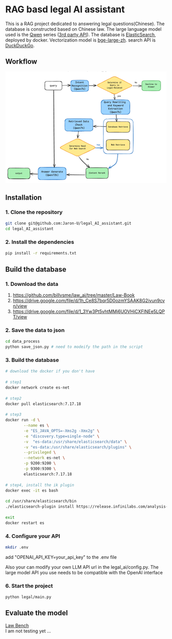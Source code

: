 # RAG basd legal AI assistant
This is a RAG project dedicated to answering legal questions(Chinese). The database is constructed based on Chinese law. The large language model used is the [Qwen](https://github.com/QwenLM/Qwen) series ([3rd party API](https://novita.ai/model-api/pricing)). The database is [ElasticSearch](https://github.com/elastic/elasticsearch), deployed by docker. Vectorization model is [bge-large-zh](https://github.com/FlagOpen/FlagEmbedding/tree/master). search API is [DuckDuckGo](https://github.com/deedy5/duckduckgo_search).

## Workflow
![flowchart](images/flowchart.png)

## Installation
### 1. Clone the repository
```bash
git clone git@github.com:Jaron-U/legal_AI_assistant.git
cd legal_AI_assistant
```
### 2. Install the dependencies
```bash
pip install -r requirements.txt
```

## Build the database
### 1. Download the data
1. https://github.com/billvsme/law_ai/tree/master/Law-Book
2. https://drive.google.com/file/d/1h_Ce8S7bqr5D0ozmYSAAK8G2ivun9cvn/view
3. https://drive.google.com/file/d/1_3Yw3Pt5vhtMMj6UOVHiCXFlNEe5LQPT/view

### 2. Save the data to json
```bash
cd data_process
python save_json.py # need to modeify the path in the script
```

### 3. Build the database
```bash
# download the docker if you don't have

# step1
docker network create es-net

# step2
docker pull elasticsearch:7.17.18

# step3
docker run -d \
        --name es \
        -e "ES_JAVA_OPTS=-Xms2g -Xmx2g" \
        -e "discovery.type=single-node" \
        -v  "es-data:/usr/share/elasticsearch/data" \
        -v "es-data:/usr/share/elasticsearch/plugins" \
        --privileged \
        --network es-net \
        -p 9200:9200 \
        -p 9300:9300 \
        elasticsearch:7.17.18

# step4, install the ik plugin
docker exec -it es bash

cd /usr/share/elasticsearch/bin
./elasticsearch-plugin install https://release.infinilabs.com/analysis-ik/stable/elasticsearch-analysis-ik-7.17.18.zip

exit
docker restart es
```

### 4. Configure your API
```bash
mkdir .env
```
add "OPENAI_API_KEY=your_api_key" to the .env file

Also your can modify your own LLM API url in the legal_ai/config.py. The large model API you use needs to be compatible with the OpenAI interface

### 6. Start the project
```bash
python legal/main.py
```

## Evaluate the model
[Law Bench](https://github.com/open-compass/LawBench/tree/main)  
I am not testing yet ... 

